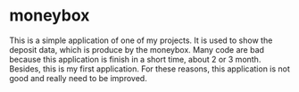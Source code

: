 # moneybox
This is a simple application of one of my projects. It is used to show the deposit data, which is produce by the moneybox. Many code are bad because this application is finish in  a short time, about 2 or 3 month. Besides,  this is my first application. For these reasons, this application is not good and really need to be improved.
